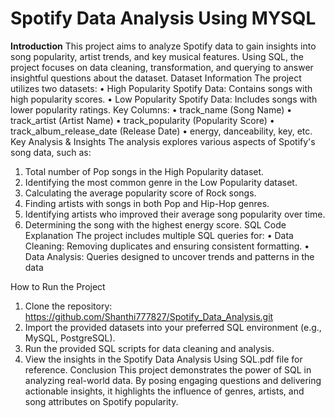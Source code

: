 # Spotify Data Analysis Using MYSQL
**Introduction**
This project aims to analyze Spotify data to gain insights into song popularity, artist trends, and key musical features. Using SQL, the project focuses on data cleaning, transformation, and querying to answer insightful questions about the dataset.
Dataset Information
The project utilizes two datasets:
•	High Popularity Spotify Data: Contains songs with high popularity scores.
•	Low Popularity Spotify Data: Includes songs with lower popularity ratings.
Key Columns:
•	track_name (Song Name)
•	track_artist (Artist Name)
•	track_popularity (Popularity Score)
•	track_album_release_date (Release Date)
•	energy, danceability, key, etc.
Key Analysis & Insights
The analysis explores various aspects of Spotify's song data, such as:
1.	Total number of Pop songs in the High Popularity dataset.
2.	Identifying the most common genre in the Low Popularity dataset.
3.	Calculating the average popularity score of Rock songs.
4.	Finding artists with songs in both Pop and Hip-Hop genres.
5.	Identifying artists who improved their average song popularity over time.
6.	Determining the song with the highest energy score.
SQL Code Explanation
The project includes multiple SQL queries for:
•	Data Cleaning: Removing duplicates and ensuring consistent formatting.
•	Data Analysis: Queries designed to uncover trends and patterns in the data

How to Run the Project
1.	Clone the repository:
https://github.com/Shanthi777827/Spotify_Data_Analysis.git
2.	Import the provided datasets into your preferred SQL environment (e.g., MySQL, PostgreSQL).
3.	Run the provided SQL scripts for data cleaning and analysis.
4.	View the insights in the Spotify Data Analysis Using SQL.pdf file for reference.
Conclusion
This project demonstrates the power of SQL in analyzing real-world data. By posing engaging questions and delivering actionable insights, it highlights the influence of genres, artists, and song attributes on Spotify popularity.


